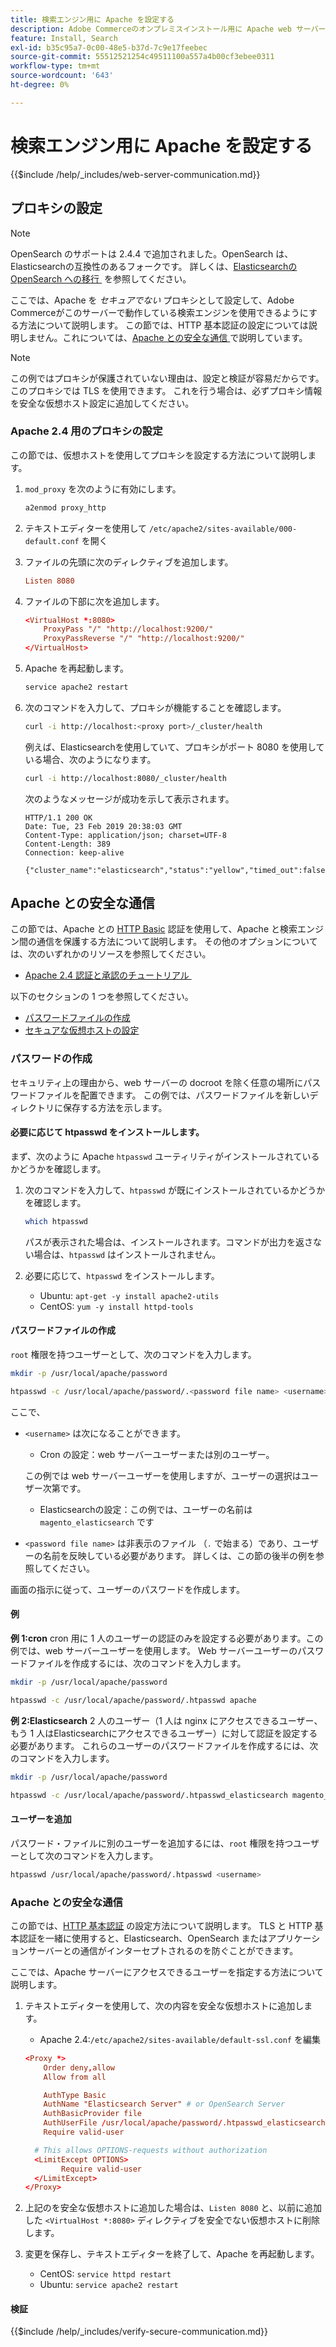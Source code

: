 ```yaml
---
title: 検索エンジン用に Apache を設定する
description: Adobe Commerceのオンプレミスインストール用に Apache web サーバーで検索エンジンを設定するには、次の手順に従います。
feature: Install, Search
exl-id: b35c95a7-0c00-48e5-b37d-7c9e17feebec
source-git-commit: 55512521254c49511100a557a4b00cf3ebee0311
workflow-type: tm+mt
source-wordcount: '643'
ht-degree: 0%

---
```


# 検索エンジン用に Apache を設定する

{{$include /help/_includes/web-server-communication.md}}

## プロキシの設定

>[!NOTE]
>
>OpenSearch のサポートは 2.4.4 で追加されました。OpenSearch は、Elasticsearchの互換性のあるフォークです。 詳しくは、[Elasticsearchの OpenSearch への移行 &#x200B;](../../../upgrade/prepare/opensearch-migration.md) を参照してください。

ここでは、Apache を *セキュアでない* プロキシとして設定して、Adobe Commerceがこのサーバーで動作している検索エンジンを使用できるようにする方法について説明します。 この節では、HTTP 基本認証の設定については説明しません。これについては、[Apache との安全な通信 &#x200B;](#secure-communication-with-apache) で説明しています。

>[!NOTE]
>
>この例ではプロキシが保護されていない理由は、設定と検証が容易だからです。 このプロキシでは TLS を使用できます。 これを行う場合は、必ずプロキシ情報を安全な仮想ホスト設定に追加してください。

### Apache 2.4 用のプロキシの設定

この節では、仮想ホストを使用してプロキシを設定する方法について説明します。

1. `mod_proxy` を次のように有効にします。

   ```bash
   a2enmod proxy_http
   ```

1. テキストエディターを使用して `/etc/apache2/sites-available/000-default.conf` を開く
1. ファイルの先頭に次のディレクティブを追加します。

   ```conf
   Listen 8080
   ```

1. ファイルの下部に次を追加します。

   ```conf
   <VirtualHost *:8080>
       ProxyPass "/" "http://localhost:9200/"
       ProxyPassReverse "/" "http://localhost:9200/"
   </VirtualHost>
   ```

1. Apache を再起動します。

   ```bash
   service apache2 restart
   ```

1. 次のコマンドを入力して、プロキシが機能することを確認します。

   ```bash
   curl -i http://localhost:<proxy port>/_cluster/health
   ```

   例えば、Elasticsearchを使用していて、プロキシがポート 8080 を使用している場合、次のようになります。

   ```bash
   curl -i http://localhost:8080/_cluster/health
   ```

   次のようなメッセージが成功を示して表示されます。

   ```
   HTTP/1.1 200 OK
   Date: Tue, 23 Feb 2019 20:38:03 GMT
   Content-Type: application/json; charset=UTF-8
   Content-Length: 389
   Connection: keep-alive
   
   {"cluster_name":"elasticsearch","status":"yellow","timed_out":false,"number_of_nodes":1,"number_of_data_nodes":1,"active_primary_shards":5,"active_shards":5,"relocating_shards":0,"initializing_shards":0,"unassigned_shards":5,"delayed_unassigned_shards":0,"number_of_pending_tasks":0,"number_of_in_flight_fetch":0,"task_max_waiting_in_queue_millis":0,"active_shards_percent_as_number":50.0}
   ```

## Apache との安全な通信

この節では、Apache との [HTTP Basic](https://datatracker.ietf.org/doc/html/rfc2617) 認証を使用して、Apache と検索エンジン間の通信を保護する方法について説明します。 その他のオプションについては、次のいずれかのリソースを参照してください。

* [Apache 2.4 認証と承認のチュートリアル &#x200B;](https://httpd.apache.org/docs/2.4/howto/auth.html)

以下のセクションの 1 つを参照してください。

* [パスワードファイルの作成](#create-a-password)
* [セキュアな仮想ホストの設定](#secure-communication-with-apache)

### パスワードの作成

セキュリティ上の理由から、web サーバーの docroot を除く任意の場所にパスワードファイルを配置できます。 この例では、パスワードファイルを新しいディレクトリに保存する方法を示します。

#### 必要に応じて htpasswd をインストールします。

まず、次のように Apache `htpasswd` ユーティリティがインストールされているかどうかを確認します。

1. 次のコマンドを入力して、`htpasswd` が既にインストールされているかどうかを確認します。

   ```bash
   which htpasswd
   ```

   パスが表示された場合は、インストールされます。コマンドが出力を返さない場合は、`htpasswd` はインストールされません。

1. 必要に応じて、`htpasswd` をインストールします。

   * Ubuntu: `apt-get -y install apache2-utils`
   * CentOS: `yum -y install httpd-tools`

#### パスワードファイルの作成

`root` 権限を持つユーザーとして、次のコマンドを入力します。

```bash
mkdir -p /usr/local/apache/password
```

```bash
htpasswd -c /usr/local/apache/password/.<password file name> <username>
```

ここで、

* `<username>` は次になることができます。

   * Cron の設定：web サーバーユーザーまたは別のユーザー。

  この例では web サーバーユーザーを使用しますが、ユーザーの選択はユーザー次第です。

   * Elasticsearchの設定：この例では、ユーザーの名前は `magento_elasticsearch` です

* `<password file name>` は非表示のファイル （`.` で始まる）であり、ユーザーの名前を反映している必要があります。 詳しくは、この節の後半の例を参照してください。

画面の指示に従って、ユーザーのパスワードを作成します。

#### 例

**例 1:cron**
cron 用に 1 人のユーザーの認証のみを設定する必要があります。この例では、web サーバーユーザーを使用します。 Web サーバーユーザーのパスワードファイルを作成するには、次のコマンドを入力します。

```bash
mkdir -p /usr/local/apache/password
```

```bash
htpasswd -c /usr/local/apache/password/.htpasswd apache
```

**例 2:Elasticsearch**
2 人のユーザー（1 人は nginx にアクセスできるユーザー、もう 1 人はElasticsearchにアクセスできるユーザー）に対して認証を設定する必要があります。 これらのユーザーのパスワードファイルを作成するには、次のコマンドを入力します。

```bash
mkdir -p /usr/local/apache/password
```

```bash
htpasswd -c /usr/local/apache/password/.htpasswd_elasticsearch magento_elasticsearch
```

#### ユーザーを追加

パスワード・ファイルに別のユーザーを追加するには、`root` 権限を持つユーザーとして次のコマンドを入力します。

```bash
htpasswd /usr/local/apache/password/.htpasswd <username>
```

### Apache との安全な通信

この節では、[HTTP 基本認証 &#x200B;](https://httpd.apache.org/docs/2.2/howto/auth.html) の設定方法について説明します。 TLS と HTTP 基本認証を一緒に使用すると、Elasticsearch、OpenSearch またはアプリケーションサーバーとの通信がインターセプトされるのを防ぐことができます。

ここでは、Apache サーバーにアクセスできるユーザーを指定する方法について説明します。

1. テキストエディターを使用して、次の内容を安全な仮想ホストに追加します。

   * Apache 2.4:`/etc/apache2/sites-available/default-ssl.conf` を編集

   ```conf
   <Proxy *>
       Order deny,allow
       Allow from all
   
       AuthType Basic
       AuthName "Elasticsearch Server" # or OpenSearch Server
       AuthBasicProvider file
       AuthUserFile /usr/local/apache/password/.htpasswd_elasticsearch
       Require valid-user
   
     # This allows OPTIONS-requests without authorization
     <LimitExcept OPTIONS>
           Require valid-user
     </LimitExcept>
   </Proxy>
   ```

1. 上記のを安全な仮想ホストに追加した場合は、`Listen 8080` と、以前に追加した `<VirtualHost *:8080>` ディレクティブを安全でない仮想ホストに削除します。

1. 変更を保存し、テキストエディターを終了して、Apache を再起動します。

   * CentOS: `service httpd restart`
   * Ubuntu: `service apache2 restart`

#### 検証

{{$include /help/_includes/verify-secure-communication.md}}

<!-- Last updated from includes: 2024-07-18 15:50:54 -->
